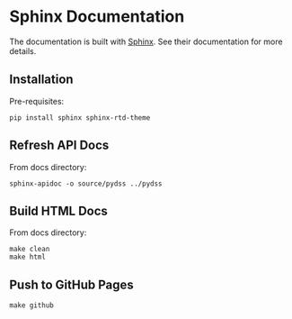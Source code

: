 # Sphinx Documentation

The documentation is built with [Sphinx](http://sphinx-doc.org/index.html). See their documentation for more details.

## Installation

Pre-requisites:

```
pip install sphinx sphinx-rtd-theme
```

## Refresh API Docs

From docs directory:

```
sphinx-apidoc -o source/pydss ../pydss
```

## Build HTML Docs

From docs directory:

```
make clean
make html
```

## Push to GitHub Pages

```
make github
```
